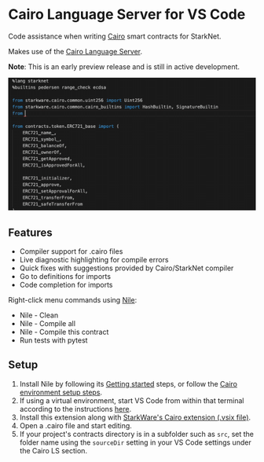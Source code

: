 # Cairo Language Server for VS Code

Code assistance when writing [Cairo](https://www.cairo-lang.org/) smart contracts for StarkNet.

Makes use of the [Cairo Language Server](https://github.com/ericglau/cairo-ls).

**Note**: This is an early preview release and is still in active development.

![](images/codecomplete.gif)

## Features

- Compiler support for .cairo files
- Live diagnostic highlighting for compile errors
- Quick fixes with suggestions provided by Cairo/StarkNet compiler
- Go to definitions for imports
- Code completion for imports

Right-click menu commands using [Nile](https://github.com/OpenZeppelin/nile):
- Nile - Clean
- Nile - Compile all
- Nile - Compile this contract
- Run tests with pytest

## Setup

1. Install Nile by following its [Getting started](https://github.com/OpenZeppelin/nile#getting-started) steps, or follow the [Cairo environment setup steps](https://www.cairo-lang.org/docs/quickstart.html).
3. If using a virtual environment, start VS Code from within that terminal according to the instructions [here](https://www.cairo-lang.org/docs/quickstart.html#visual-studio-code-setup).
4. Install this extension along with [StarkWare's Cairo extension (.vsix file)](https://github.com/starkware-libs/cairo-lang/releases).
5. Open a .cairo file and start editing.
5. If your project's contracts directory is in a subfolder such as `src`, set the folder name using the `sourceDir` setting in your VS Code settings under the Cairo LS section.